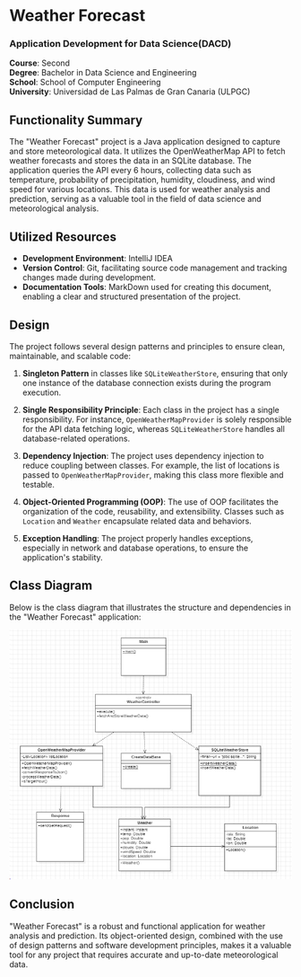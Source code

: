 # Weather Forecast
### Application Development for Data Science(DACD)
**Course**: Second  
**Degree**: Bachelor in Data Science and Engineering  
**School**: School of Computer Engineering  
**University**: Universidad de Las Palmas de Gran Canaria (ULPGC)

## Functionality Summary
The "Weather Forecast" project is a Java application designed to capture and store meteorological data. It utilizes the OpenWeatherMap API to fetch weather forecasts and stores the data in an SQLite database. The application queries the API every 6 hours, collecting data such as temperature, probability of precipitation, humidity, cloudiness, and wind speed for various locations. This data is used for weather analysis and prediction, serving as a valuable tool in the field of data science and meteorological analysis.

## Utilized Resources
- **Development Environment**: IntelliJ IDEA
- **Version Control**: Git, facilitating source code management and tracking changes made during development.
- **Documentation Tools**: MarkDown used for creating this document, enabling a clear and structured presentation of the project.

## Design
The project follows several design patterns and principles to ensure clean, maintainable, and scalable code:

1. **Singleton Pattern** in classes like `SQLiteWeatherStore`, ensuring that only one instance of the database connection exists during the program execution.

2. **Single Responsibility Principle**: Each class in the project has a single responsibility. For instance, `OpenWeatherMapProvider` is solely responsible for the API data fetching logic, whereas `SQLiteWeatherStore` handles all database-related operations.

3. **Dependency Injection**: The project uses dependency injection to reduce coupling between classes. For example, the list of locations is passed to `OpenWeatherMapProvider`, making this class more flexible and testable.

4. **Object-Oriented Programming (OOP)**: The use of OOP facilitates the organization of the code, reusability, and extensibility. Classes such as `Location` and `Weather` encapsulate related data and behaviors.

5. **Exception Handling**: The project properly handles exceptions, especially in network and database operations, to ensure the application's stability.

## Class Diagram
Below is the class diagram that illustrates the structure and dependencies in the "Weather Forecast" application:

![image](https://github.com/josemtx/dataCapturing/blob/ca968221d39e012680ea592158b69f239f68c836/Diagrama%20Weather.png)

## Conclusion
"Weather Forecast" is a robust and functional application for weather analysis and prediction. Its object-oriented design, combined with the use of design patterns and software development principles, makes it a valuable tool for any project that requires accurate and up-to-date meteorological data.
